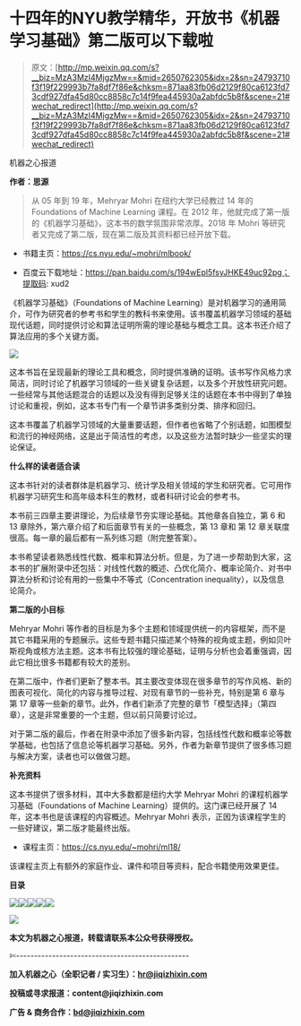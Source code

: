# 十四年的NYU教学精华，开放书《机器学习基础》第二版可以下载啦

> 原文：[http://mp.weixin.qq.com/s?__biz=MzA3MzI4MjgzMw==&mid=2650762305&idx=2&sn=24793710f3f19f229993b7fa8df7f86e&chksm=871aa83fb06d2129f80ca6123fd73cdf927dfa45d80cc8858c7c14f9fea445930a2abfdc5b8f&scene=21#wechat_redirect](http://mp.weixin.qq.com/s?__biz=MzA3MzI4MjgzMw==&mid=2650762305&idx=2&sn=24793710f3f19f229993b7fa8df7f86e&chksm=871aa83fb06d2129f80ca6123fd73cdf927dfa45d80cc8858c7c14f9fea445930a2abfdc5b8f&scene=21#wechat_redirect)

机器之心报道

**作者：思源**

> 从 05 年到 19 年，Mehryar Mohri 在纽约大学已经教过 14 年的 Foundations of Machine Learning 课程。在 2012 年，他就完成了第一版的《机器学习基础》，这本书的数学氛围非常浓厚。2018 年 Mohri 等研究者又完成了第二版，现在第二版及其资料都已经开放下载。

*   书籍主页：https://cs.nyu.edu/~mohri/mlbook/

*   百度云下载地址：https://pan.baidu.com/s/194wEpl5fsyJHKE49uc92pg；提取码: xud2

《机器学习基础》（Foundations of Machine Learning）是对机器学习的通用简介，可作为研究者的参考书和学生的教科书来使用。该书覆盖机器学习领域的基础现代话题，同时提供讨论和算法证明所需的理论基础与概念工具。这本书还介绍了算法应用的多个关键方面。

![](../Images/c3ad3fc8ee6eb15e0e3b1e3725f15f5b.jpg)

这本书旨在呈现最新的理论工具和概念，同时提供准确的证明。该书写作风格力求简洁，同时讨论了机器学习领域的一些关键复杂话题，以及多个开放性研究问题。一些经常与其他话题混合的话题以及没有得到足够关注的话题在本书中得到了单独讨论和重视，例如，这本书专门有一个章节讲多类别分类、排序和回归。

这本书覆盖了机器学习领域的大量重要话题，但作者也省略了个别话题，如图模型和流行的神经网络，这是出于简洁性的考虑，以及这些方法暂时缺少一些坚实的理论保证。

**什么样的读者适合读**

这本书针对的读者群体是机器学习、统计学及相关领域的学生和研究者。它可用作机器学习研究生和高年级本科生的教材，或者科研讨论会的参考书。

本书前三四章主要讲理论，为后续章节夯实理论基础。其他章各自独立，第 6 和 13 章除外，第六章介绍了和后面章节有关的一些概念，第 13 章和 第 12 章关联度很高。每一章的最后都有一系列练习题（附完整答案）。

本书希望读者熟悉线性代数、概率和算法分析。但是，为了进一步帮助到大家，这本书的扩展附录中还包括：对线性代数的概述、凸优化简介、概率论简介、对书中算法分析和讨论有用的一些集中不等式（Concentration inequality），以及信息论简介。

**第二版的小目标**

Mehryar Mohri 等作者的目标是为多个主题和领域提供统一的内容框架，而不是其它书籍采用的专题展示。这些专题书籍只描述某个特殊的视角或主题，例如贝叶斯视角或核方法主题。这本书有比较强的理论基础，证明与分析也会着重强调，因此它相比很多书籍都有较大的差别。

在第二版中，作者们更新了整本书。其主要改变体现在很多章节的写作风格、新的图表可视化、简化的内容与推导过程、对现有章节的一些补充，特别是第 6 章与第 17 章等一些新的章节。此外，作者们新添了完整的章节「模型选择」（第四章），这是非常重要的一个主题，但以前只简要讨论过。

对于第二版的最后，作者在附录中添加了很多新内容，包括线性代数和概率论等数学基础，也包括了信息论等机器学习基础。另外，作者为新章节提供了很多练习题与解决方案，读者也可以做做习题。

**补充资料**

这本书提供了很多材料，其中大多数都是纽约大学 Mehryar Mohri 的课程机器学习基础（Foundations of Machine Learning）提供的。这门课已经开展了 14 年，这本书也是该课程的内容概述。Mehryar Mohri 表示，正因为该课程学生的一些好建议，第二版才能最终出版。

*   课程主页：https://cs.nyu.edu/~mohri/ml18/

该课程主页上有额外的家庭作业、课件和项目等资料，配合书籍使用效果更佳。

**目录**

![](../Images/ac53f6d66e0946ee0a1d389955df1196.jpg)![](../Images/33c3727efdeaccac9da751e82966cb01.jpg)![](../Images/1537531111ca2b600fc2dcec39578a74.jpg)![](../Images/801e64793e811f20b7a01d89ee486572.jpg)![](../Images/220ea9311c9cf0673406b377348b3072.jpg)

![](../Images/1457d43fff03f2341256c5d4ff0d605f.jpg)

****本文为机器之心报道，**转载请联系本公众号获得授权****。**

✄------------------------------------------------

**加入机器之心（全职记者 / 实习生）：hr@jiqizhixin.com**

**投稿或寻求报道：**content**@jiqizhixin.com**

**广告 & 商务合作：bd@jiqizhixin.com**